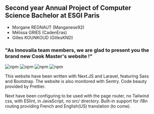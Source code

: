 ## Second year Annual Project of Computer Science Bachelor at ESGI Paris

- Morgane REGNAUT (Manganese92)
- Mélissa GRIES (CadenEras)
- Gilles KOUNKOUD (GillesKND)

### "As Innovalia team members, we are glad to present you the brand new Cook Master's website !"

![npm](https://img.shields.io/npm/v/bootstrap?label=Bootstrap&style=flat-square) 
![npm](https://img.shields.io/npm/v/sass?label=Sass&style=flat-square) 
![npm](https://img.shields.io/npm/v/next?label=Next&style=flat-square)
![npm](https://img.shields.io/npm/v/@sentry/node?label=Sentry%2FNode&style=flat-square) 

This website have been written with Next.JS and Laravel, featuring Sass and Bootstrap. The website is also monitored with Sentry.
Code beauty provided by Prettier.

Next have been configuring to be used with the page router, no Tailwind css, with ESlint, in JavaScript, no src/ directory.
Built-in support for i18n routing providing French and English(US) translation (to come).